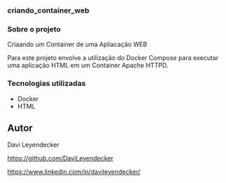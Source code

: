 ### criando_container_web

### Sobre o projeto
Criaando um Container de uma Apliacação WEB

Para este projeto envolve a utilização do Docker Compose para executar uma aplicação HTML em um Container Apache HTTPD.

### Tecnologias utilizadas
* Docker
* HTML

## Autor
Davi Leyendecker

https://github.com/DaviLeyendecker

https://www.linkedin.com/in/davileyendecker/
